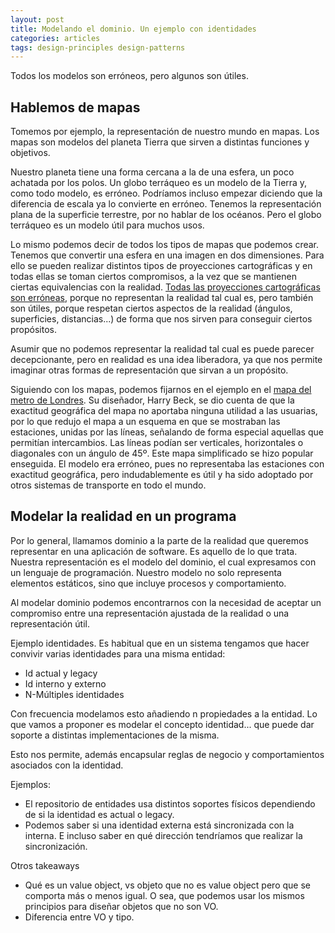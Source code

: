 ```yaml
---
layout: post
title: Modelando el dominio. Un ejemplo con identidades
categories: articles
tags: design-principles design-patterns
---
```


Todos los modelos son erróneos, pero algunos son útiles.

## Hablemos de mapas

Tomemos por ejemplo, la representación de nuestro mundo en mapas. Los mapas son modelos del planeta Tierra que sirven a distintas funciones y objetivos.

Nuestro planeta tiene una forma cercana a la de una esfera, un poco achatada por los polos. Un globo terráqueo es un modelo de la Tierra y, como todo modelo, es erróneo. Podríamos incluso empezar diciendo que la diferencia de escala ya lo convierte en erróneo. Tenemos la representación plana de la superficie terrestre, por no hablar de los océanos. Pero el globo terráqueo es un modelo útil para muchos usos.

Lo mismo podemos decir de todos los tipos de mapas que podemos crear. Tenemos que convertir una esfera en una imagen en dos dimensiones. Para ello se pueden realizar distintos tipos de proyecciones cartográficas y en todas ellas se toman ciertos compromisos, a la vez que se mantienen ciertas equivalencias con la realidad. [Todas las proyecciones cartográficas son erróneas](https://es.wikipedia.org/wiki/Proyecci%C3%B3n_cartogr%C3%A1fica), porque no representan la realidad tal cual es, pero también son útiles, porque respetan ciertos aspectos de la realidad (ángulos, superficies, distancias...) de forma que nos sirven para conseguir ciertos propósitos.

Asumir que no podemos representar la realidad tal cual es puede parecer decepcionante, pero en realidad es una idea liberadora, ya que nos permite imaginar otras formas de representación que sirvan a un propósito.

Siguiendo con los mapas, podemos fijarnos en el ejemplo en el [mapa del metro de Londres](https://es.wikipedia.org/wiki/Mapa_del_Metro_de_Londres). Su diseñador, Harry Beck, se dio cuenta de que la exactitud geográfica del mapa no aportaba ninguna utilidad a las usuarias, por lo que redujo el mapa a un esquema en que se mostraban las estaciones, unidas por las líneas, señalando de forma especial aquellas que permitían intercambios. Las líneas podían ser verticales, horizontales o diagonales con un ángulo de 45º. Este mapa simplificado se hizo popular enseguida. El modelo era erróneo, pues no representaba las estaciones con exactitud geográfica, pero indudablemente es útil y ha sido adoptado por otros sistemas de transporte en todo el mundo.

## Modelar la realidad en un programa

Por lo general, llamamos dominio a la parte de la realidad que queremos representar en una aplicación de software. Es aquello de lo que trata. Nuestra representación es el modelo del dominio, el cual expresamos con un lenguaje de programación. Nuestro modelo no solo representa elementos estáticos, sino que incluye procesos y comportamiento.


Al modelar dominio podemos encontrarnos con la necesidad de aceptar un compromiso entre una representación ajustada de la realidad o una representación útil.

Ejemplo identidades. Es habitual que en un sistema tengamos que hacer convivir varias identidades para una misma entidad:

* Id actual y legacy
* Id interno y externo
* N-Múltiples identidades

Con frecuencia modelamos esto añadiendo n propiedades a la entidad. Lo que vamos a proponer es modelar el concepto identidad... que puede dar soporte a distintas implementaciones de la misma.

Esto nos permite, además encapsular reglas de negocio y comportamientos asociados con la identidad.

Ejemplos:

* El repositorio de entidades usa distintos soportes físicos dependiendo de si la identidad es actual o legacy.
* Podemos saber si una identidad externa está sincronizada con la interna. E incluso saber en qué dirección tendríamos que realizar la sincronización.


Otros takeaways

* Qué es un value object, vs objeto que no es value object pero que se comporta más o menos igual. O sea, que podemos usar los mismos principios para diseñar objetos que no son VO.
* Diferencia entre VO y tipo.
